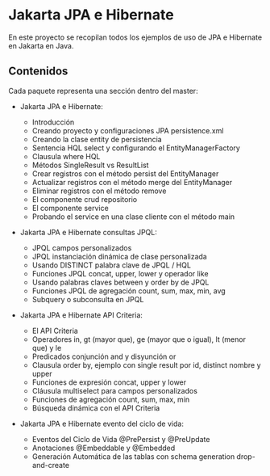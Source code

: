 # Jakarta JPA e Hibernate

En este proyecto se recopilan todos los ejemplos de uso de JPA e Hibernate en Jakarta en Java.

## Contenidos

Cada paquete representa una sección dentro del master:

- Jakarta JPA e Hibernate:
  - Introducción
  - Creando proyecto y configuraciones JPA persistence.xml
  - Creando la clase entity de persistencia
  - Sentencia HQL select y configurando el EntityManagerFactory
  - Clausula where HQL
  - Métodos SingleResult vs ResultList
  - Crear registros con el método persist del EntityManager
  - Actualizar registros con el método merge del EntityManager
  - Eliminar registros con el método remove
  - El componente crud repositorio
  - El componente service
  - Probando el service en una clase cliente con el método main

- Jakarta JPA e Hibernate consultas JPQL: 
  - JPQL campos personalizados
  - JPQL instanciación dinámica de clase personalizada
  - Usando DISTINCT palabra clave de JPQL / HQL
  - Funciones JPQL concat, upper, lower y operador like
  - Usando palabras claves between y order by de JPQL
  - Funciones JPQL de agregación count, sum, max, min, avg
  - Subquery o subconsulta en JPQL

- Jakarta JPA e Hibernate API Criteria: 
  - El API Criteria
  - Operadores in, gt (mayor que), ge (mayor que o igual), lt (menor que) y le
  - Predicados conjunción and y disyunción or
  - Clausula order by, ejemplo con single result por id, distinct nombre y upper
  - Funciones de expresión concat, upper y lower
  - Cláusula multiselect para campos personalizados
  - Funciones de agregación count, sum, max, min
  - Búsqueda dinámica con el API Criteria

- Jakarta JPA e Hibernate evento del ciclo de vida: 
  - Eventos del Ciclo de Vida @PrePersist y @PreUpdate
  - Anotaciones @Embeddable y @Embedded
  - Generación Automática de las tablas con schema generation drop-and-create